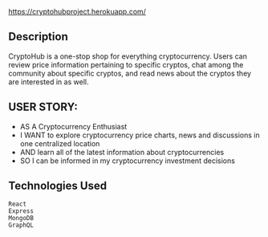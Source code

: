 https://cryptohubproject.herokuapp.com/

## Description

CryptoHub is a one-stop shop for everything cryptocurrency. Users can review price information pertaining to specific cryptos, chat among the community about specific cryptos, and read news about the cryptos they are interested in as well. 


## USER STORY:
- AS A Cryptocurrency Enthusiast
- I WANT to explore cryptocurrency price charts, news and discussions in one centralized location
- AND learn all of the latest information about cryptocurrencies
- SO I can be informed in my cryptocurrency investment decisions

## Technologies Used
```
React
Express
MongoDB
GraphQL
```
